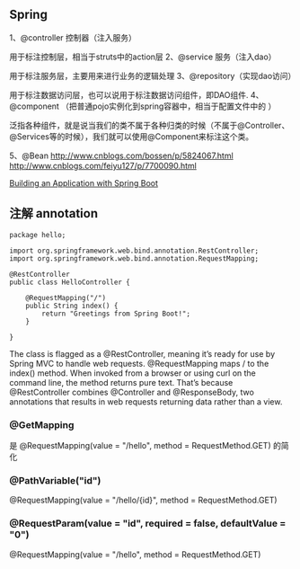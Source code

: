 ## Spring
1、@controller 控制器（注入服务）

用于标注控制层，相当于struts中的action层
2、@service 服务（注入dao）

用于标注服务层，主要用来进行业务的逻辑处理
3、@repository（实现dao访问）

用于标注数据访问层，也可以说用于标注数据访问组件，即DAO组件.
4、@component （把普通pojo实例化到spring容器中，相当于配置文件中的 
<bean id="" class=""/>）

泛指各种组件，就是说当我们的类不属于各种归类的时候（不属于@Controller、@Services等的时候），我们就可以使用@Component来标注这个类。

5、@Bean http://www.cnblogs.com/bossen/p/5824067.html
http://www.cnblogs.com/feiyu127/p/7700090.html

[Building an Application with Spring Boot](https://spring.io/guides/gs/spring-boot/#initial)
## 注解 annotation
```
package hello;

import org.springframework.web.bind.annotation.RestController;
import org.springframework.web.bind.annotation.RequestMapping;

@RestController
public class HelloController {

    @RequestMapping("/")
    public String index() {
        return "Greetings from Spring Boot!";
    }

}
```
The class is flagged as a @RestController, meaning it’s ready for use by Spring MVC to handle web requests. @RequestMapping maps / to the index() method. When invoked from a browser or using curl on the command line, the method returns pure text. 
That’s because @RestController combines @Controller and @ResponseBody, two annotations that results in web requests returning data rather than a view.

### @GetMapping
是 @RequestMapping(value = "/hello", method = RequestMethod.GET) 的简化

### @PathVariable("id")
@RequestMapping(value = "/hello/{id}", method = RequestMethod.GET)

### @RequestParam(value = "id", required = false, defaultValue = "0")
@RequestMapping(value = "/hello", method = RequestMethod.GET)




